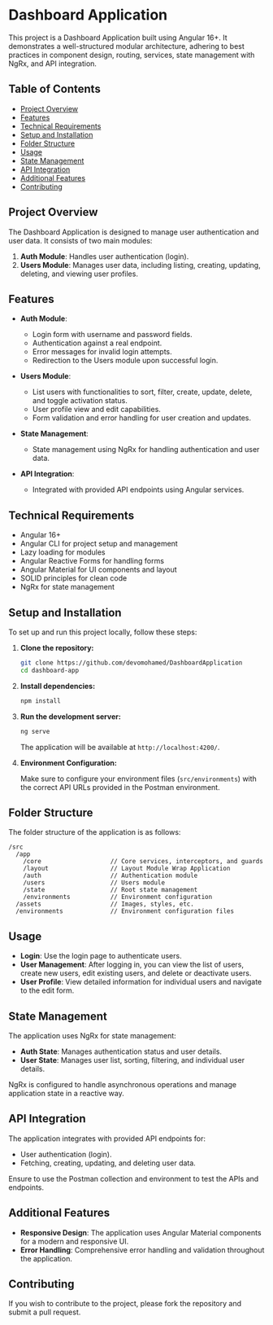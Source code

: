 
# **Dashboard Application**

This project is a Dashboard Application built using Angular 16+. It demonstrates a well-structured modular architecture, adhering to best practices in component design, routing, services, state management with NgRx, and API integration.

## **Table of Contents**

- [Project Overview](#project-overview)
- [Features](#features)
- [Technical Requirements](#technical-requirements)
- [Setup and Installation](#setup-and-installation)
- [Folder Structure](#folder-structure)
- [Usage](#usage)
- [State Management](#state-management)
- [API Integration](#api-integration)
- [Additional Features](#additional-features)
- [Contributing](#contributing)

## **Project Overview**

The Dashboard Application is designed to manage user authentication and user data. It consists of two main modules:

1. **Auth Module**: Handles user authentication (login).
2. **Users Module**: Manages user data, including listing, creating, updating, deleting, and viewing user profiles.

## **Features**

- **Auth Module**:
  - Login form with username and password fields.
  - Authentication against a real endpoint.
  - Error messages for invalid login attempts.
  - Redirection to the Users module upon successful login.

- **Users Module**:
  - List users with functionalities to sort, filter, create, update, delete, and toggle activation status.
  - User profile view and edit capabilities.
  - Form validation and error handling for user creation and updates.
  
- **State Management**:
  - State management using NgRx for handling authentication and user data.

- **API Integration**:
  - Integrated with provided API endpoints using Angular services.

## **Technical Requirements**

- Angular 16+
- Angular CLI for project setup and management
- Lazy loading for modules
- Angular Reactive Forms for handling forms
- Angular Material for UI components and layout
- SOLID principles for clean code
- NgRx for state management

## **Setup and Installation**

To set up and run this project locally, follow these steps:

1. **Clone the repository:**

   ```bash
   git clone https://github.com/devomohamed/DashboardApplication
   cd dashboard-app
   ```

2. **Install dependencies:**

   ```bash
   npm install
   ```

3. **Run the development server:**

   ```bash
   ng serve
   ```

   The application will be available at `http://localhost:4200/`.

4. **Environment Configuration:**

   Make sure to configure your environment files (`src/environments`) with the correct API URLs provided in the Postman environment.

## **Folder Structure**

The folder structure of the application is as follows:

```
/src
  /app
    /core                   // Core services, interceptors, and guards
    /layout                 // Layout Module Wrap Application
    /auth                   // Authentication module
    /users                  // Users module
    /state                  // Root state management
    /environments           // Environment configuration
  /assets                   // Images, styles, etc.
  /environments             // Environment configuration files
```

## **Usage**

- **Login**: Use the login page to authenticate users.
- **User Management**: After logging in, you can view the list of users, create new users, edit existing users, and delete or deactivate users.
- **User Profile**: View detailed information for individual users and navigate to the edit form.

## **State Management**

The application uses NgRx for state management:

- **Auth State**: Manages authentication status and user details.
- **User State**: Manages user list, sorting, filtering, and individual user details.

NgRx is configured to handle asynchronous operations and manage application state in a reactive way.

## **API Integration**

The application integrates with provided API endpoints for:

- User authentication (login).
- Fetching, creating, updating, and deleting user data.

Ensure to use the Postman collection and environment to test the APIs and endpoints.

## **Additional Features**

- **Responsive Design**: The application uses Angular Material components for a modern and responsive UI.
- **Error Handling**: Comprehensive error handling and validation throughout the application.

## **Contributing**

If you wish to contribute to the project, please fork the repository and submit a pull request.

